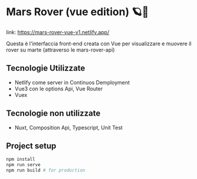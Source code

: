 # Mars Rover (vue edition) 🪐🤖
link: https://mars-rover-vue-v1.netlify.app/

Questa è l'interfaccia front-end creata con Vue per visualizzare e muovere il rover su marte (attraverso le mars-rover-api)

## Tecnologie Utilizzate
* Netlify come server in Continuos Demployment
* Vue3 con le options Api, Vue Router
* Vuex

## Tecnologie non utilizzate
* Nuxt, Composition Api, Typescript, Unit Test

## Project setup
```sh
npm install
npm run serve
npm run build # for production
```

